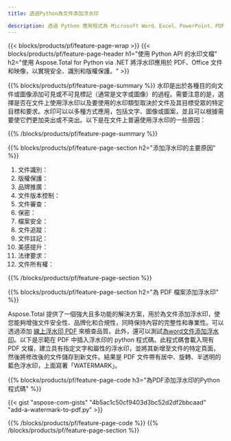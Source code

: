 ```yaml
---
title: 透過Python為文件添加浮水印

description: 透過 Python 應用程式為 Microsoft Word、Excel、PowerPoint、PDF 和圖像等文件新增浮水印。透過應用程式在線添加免費文字或圖像浮水印。
---
```


{{< blocks/products/pf/feature-page-wrap >}}
{{< blocks/products/pf/feature-page-header h1="使用 Python API 的水印文檔" h2="使用 Aspose.Total for Python via .NET 將浮水印應用於 PDF、Office 文件和映像，以實現安全、識別和版權保護。" >}}

{{% blocks/products/pf/feature-page-summary %}}
水印是出於各種目的向文件或圖像添加可見或不可見標記（通常是文字或圖像）的過程。需要注意的是，選擇是否在文件上使用浮水印以及要使用的水印類型取決於文件及其目標受眾的特定目標和要求。水印可以以多種方式應用，包括文字、圖像或圖案，並且可以根據需要使它們更加突出或不突出。以下是在文件上普遍使用浮水印的一些原因：

{{% /blocks/products/pf/feature-page-summary  %}}

{{% blocks/products/pf/feature-page-section  h2="添加浮水印的主要原因" %}}

1. 文件識別：
1. 版權保護：
1. 品牌推廣：
1. 文件版本控制：
1. 文件審查：
1. 保密：
1. 檔案安全：
1. 文件追蹤：
1. 文件註記：
1. 美感提升：
1. 法律要求：
1. 文件所有權：

{{% /blocks/products/pf/feature-page-section %}}

{{% blocks/products/pf/feature-page-section  h2="為 PDF 檔案添加浮水印" %}}

Aspose.Total 提供了一個強大且多功能的解決方案，用於為文件添加浮水印，使您能夠增強文件安全性、品牌化和合規性，同時保持內容的完整性和專業性。可以透過添加 [線上浮水印 PDF](https://products.aspose.com/total/python-net/watermark/pdf/) 來檢查品質。此外，還可以測試[為word文件添加浮水印](https://products.aspose.com/total/python-net/watermark/word/)。以下是示範在 PDF 中插入浮水印的 python 程式碼。此程式碼會載入現有 PDF 文檔，建立具有指定文字和屬性的浮水印，並將其新增至文件的特定頁面，然後將修改後的文件儲存到新文件。結果是 PDF 文件帶有居中、旋轉、半透明的藍色浮水印，上面寫著「WATERMARK」。

{{% blocks/products/pf/feature-page-code h3="為PDF添加浮水印的Python程式碼" %}}

{{< gist "aspose-com-gists" "4b5ac1c50cf9403d3bc52d2df2bbcaad" "add-a-watermark-to-pdf.py" >}}

{{% /blocks/products/pf/feature-page-code  %}}
{{% /blocks/products/pf/feature-page-section %}}